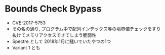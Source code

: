 # Bounds Check Bypass

* CVE-2017-5753
* その名の通り, プログラム中で配列インデックス等の境界値チェックをすり抜けてメモリアクセスできてしまう脆弱性
* Spectre として 2018年1月に騒いでいたやつの1つ
* Variant 1 とも

